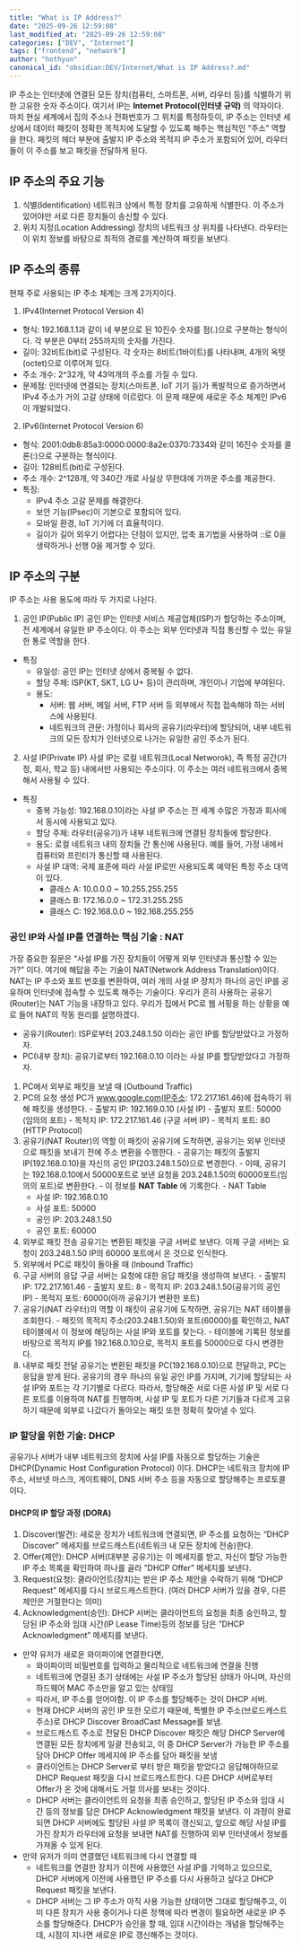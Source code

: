 ```yaml
---
title: "What is IP Address?"
date: "2025-09-26 12:59:08"
last_modified_at: "2025-09-26 12:59:08"
categories: ["DEV", "Internet"]
tags: ["frontend", "network"]
author: "hothyun"
canonical_id: "obsidian:DEV/Internet/What is IP Address?.md"
---
```


IP 주소는 인터넷에 연결된 모든 장치(컴퓨터, 스마트폰, 서버, 라우터 등)를 식별하기 위한 고유한 숫자 주소이다. 여기서 IP는 **Internet Protocol(인터넷 규약)** 의 약자이다.
마치 현실 세계에서 집의 주소나 전화번호가 그 위치를 특정하듯이, IP 주소는 인터넷 세상에서 데이터 패킷이 정확한 목적지에 도달할 수 있도록 해주는 핵심적인 “주소” 역할을 한다. 패킷의 헤더 부분에 출발지 IP 주소와 목적지 IP 주소가 포함되어 있어, 라우터들이 이 주소를 보고 패킷을 전달하게 된다.
## IP 주소의 주요 기능

1. 식별(Identification)
  네트워크 상에서 특정 장치를 고유하게 식별한다. 이 주소가 있어야만 서로 다른 장치들이 송신할 수 있다.
2. 위치 지정(Location Addressing)
  장치의 네트워크 상 위치를 나타낸다. 라우터는 이 위치 정보를 바탕으로 최적의 경로를 계산하여 패킷을 보낸다.
## IP 주소의 종류

현재 주로 사용되는 IP 주소 체계는 크게 2가지이다.
1. IPv4(Internet Protocol Version 4)
  - 형식: 192.168.1.1과 같이 네 부분으로 된 10진수 숫자를 점(.)으로 구분하는 형식이다. 각 부분은 0부터 255까지의 숫자를 가진다.
  - 길이: 32비트(bit)로 구성된다. 각 숫자는 8비트(1바이트)를 나타내며, 4개의 옥텟(octet)으로 이루어져 있다.
  - 주소 개수: 2^32개, 약 43억개의 주소를 가질 수 있다.
  - 문제점: 인터넷에 연결되는 장치(스마트폰, IoT 기기 등)가 폭발적으로 증가하면서 IPv4 주소가 거의 고갈 상태에 이르렀다. 이 문제 때문에 새로운 주소 체계인 IPv6이 개발되었다.
2. IPv6(Internet Protocol Version 6)
  - 형식: 2001:0db8:85a3:0000:0000:8a2e:0370:7334와 같이 16진수 숫자를 콜론(:)으로 구분하는 형식이다.
  - 길이: 128비트(bit)로 구성된다.
  - 주소 개수: 2^128개, 약 340간 개로 사실상 무한대에 가까운 주소를 제공한다.
  - 특징:
    - IPv4 주소 고갈 문제를 해결한다.
    - 보안 기능(IPsec)이 기본으로 포함되어 있다.
    - 모바일 환경, IoT 기기에 더 효율적이다.
    - 길이가 길어 외우기 어렵다는 단점이 있지만, 압축 표기법을 사용하여 ::로 0을 생략하거나 선행 0을 제거할 수 있다.
## IP 주소의 구분

IP 주소는 사용 용도에 따라 두 가지로 나뉜다.
1. 공인 IP(Public IP)
  공인 IP는 인터넷 서비스 제공업체(ISP)가 할당하는 주소이며, 전 세계에서 유일한 IP 주소이다. 이 주소는 외부 인터넷과 직접 통신할 수 있는 유일한 통로 역할을 한다.
  - 특징
    - 유일성: 공인 IP는 인터넷 상에서 중복될 수 없다.
    - 할당 주체: ISP(KT, SKT, LG U+ 등)이 관리하며, 개인이나 기업에 부여된다.
    - 용도:
      - 서버: 웹 서버, 메일 서버, FTP 서버 등 외부에서 직접 접속해야 하는 서비스에 사용된다.
      - 네트워크의 관문: 가정이나 회사의 공유기(라우터)에 할당되어, 내부 네트워크의 모든 장치가 인터넷으로 나가는 유일한 공인 주소가 된다.
2. 사설 IP(Private IP)
  사설 IP는 로컬 네트워크(Local Networok), 즉 특정 공간(가정, 회사, 학교 등) 내에서만 사용되는 주소이다. 이 주소는 여러 네트워크에서 중복해서 사용될 수 있다.
  - 특징
    - 중복 가능성: 192.168.0.1이라는 사설 IP 주소는 전 세계 수많은 가정과 회사에서 동시에 사용되고 있다.
    - 할당 주체: 라우터(공유기)가 내부 네트워크에 연결된 장치들에 할당한다.
    - 용도: 로컬 네트워크 내의 장치들 간 통신에 사용된다. 예를 들어, 가정 내에서 컴퓨터와 프린터가 통신할 때 사용된다.
    - 사설 IP 대역: 국제 표준에 따라 사설 IP로만 사용되도록 예약된 특정 주소 대역이 있다.
      - 클래스 A: 10.0.0.0 ~ 10.255.255.255
      - 클래스 B: 172.16.0.0 ~ 172.31.255.255
      - 클래스 C: 192.168.0.0 ~ 192.168.255.255
### 공인 IP와 사설 IP를 연결하는 핵심 기술 : NAT

가장 중요한 질문은 “사설 IP를 가진 장치들이 어떻게 외부 인터넷과 통신할 수 있는가?” 이다. 여기에 해답을 주는 기술이 NAT(Network Address Translation)이다.
NAT는 IP 주소와 포트 번호를 변환하여, 여러 개의 사설 IP 장치가 하나의 공인 IP를 공유하며 인터넷에 접속할 수 있도록 해주는 기술이다. 우리가 흔히 사용하는 공유기(Router)는 NAT 기능을 내장하고 있다.
우리가 집에서 PC로 웹 서핑을 하는 상황을 예로 들어 NAT의 작동 원리를 설명하겠다.
- 공유기(Router): ISP로부터 203.248.1.50 이라는 공인 IP를 할당받았다고 가정하자.
- PC(내부 장치): 공유기로부터 192.168.0.10 이라는 사설 IP를 할당받았다고 가정하자.
1. PC에서 외부로 패킷을 보낼 때 (Outbound Traffic)
  1. PC의 요청 생성
    PC가 www.google.com(IP주소: 172.217.161.46)에 접속하기 위해 패킷을 생성한다.
    - 출발지 IP: 192.169.0.10 (사설 IP)
    - 출발지 포트: 50000 (임의의 포트)
    - 목적지 IP: 172.217.161.46 (구글 서버 IP)
    - 목적지 포트: 80 (HTTP Protocol)
  2. 공유기(NAT Router)의 역할
    이 패킷이 공유기에 도착하면, 공유기는 외부 인터넷으로 패킷을 보내기 전에 주소 변환을 수행한다.
    - 공유기는 패킷의 출발지 IP(192.168.0.10)을 자신의 공인 IP(203.248.1.50)으로 변경한다.
    - 이때, 공유기는 192.168.0.10에서 50000포트로 보낸 요청을 203.248.1.50의 60000포트(임의의 포트)로 변환한다.
    - 이 정보를 **NAT Table** 에 기록한다.
    - NAT Table
      - 사설 IP: 192.168.0.10
      - 사설 포트: 50000
      - 공인 IP: 203.248.1.50
      - 공인 포트: 60000
  3. 외부로 패킷 전송
    공유기는 변환된 패킷을 구글 서버로 보낸다. 이제 구글 서버는 요청이 203.248.1.50 IP의 60000 포트에서 온 것으로 인식한다.
2. 외부에서 PC로 패킷이 돌아올 때 (Inbound Traffic)
  1. 구글 서버의 응답
    구글 서버는 요청에 대한 응답 패킷을 생성하여 보낸다.
    - 출발지 IP: 172.217.161.46
    - 출발지 포트: 8
    - 목적지 IP: 203.248.1.50(공유기의 공인 IP)
    - 목적지 포트: 60000(아까 공유기가 변환한 포트)
  2. 공유기(NAT 라우터)의 역할
    이 패킷이 공유기에 도착하면, 공유기는 NAT 테이블을 조회한다. 
    - 패킷의 목적지 주소(203.248.1.50)와 포트(60000)를 확인하고, NAT 테이블에서 이 정보에 해당하는 사설 IP와 포트를 찾는다.
    - 테이블에 기록된 정보를 바탕으로 목적지 IP를 192.168.0.10으로, 목적지 포트를 50000으로 다시 변경한다.
  3. 내부로 패킷 전달
    공유기는 변환된 패킷을 PC(192.168.0.10)으로 전달하고, PC는 응답을 받게 된다.
공유기의 경우 하나의 유일 공인 IP를 가지며, 기기에 할당되는 사설 IP와 포트는 각 기기별로 다르다. 따라서, 할당해준 서로 다른 사설 IP 및 서로 다른 포트를 이용하여 NAT를 진행하며, 사설 IP 및 포트가 다른 기기들과 다르게 고유하기 때문에 외부로 나갔다가 돌아오는 패킷 또한 정확히 찾아낼 수 있다.
### IP 할당을 위한 기술: DHCP

공유기나 서버가 내부 네트워크의 장치에 사설 IP를 자동으로 할당하는 기술은 DHCP(Dynamic Host Configuration Protocol) 이다.
DHCP는 네트워크 장치에 IP 주소, 서브넷 마스크, 게이트웨이, DNS 서버 주소 등을 자동으로 할당해주는 프로토콜이다.
#### DHCP의 IP 할당 과정 (DORA)

1. Discover(발견): 새로운 장치가 네트워크에 연결되면, IP 주소를 요청하는 “DHCP Discover” 메세지를 브로드캐스트(네트워크 내 모든 장치에 전송)한다.
2. Offer(제안): DHCP 서버(대부분 공유기)는 이 메세지를 받고, 자신이 할당 가능한 IP 주소 목록을 확인하여 하나를 골라 ”DHCP Offer” 메세지를 보낸다.
3. Request(요청): 클라이언트(장치)는 받은 IP 주소 제안을 수락하기 위해 “DHCP Request” 메세지를 다시 브로드캐스트한다. (여러 DHCP 서버가 있을 경우, 다른 제안은 거절한다는 의미)
4. Acknowledgment(승인): DHCP 서버는 클라이언트의 요청을 최종 승인하고, 할당된 IP 주소와 임대 시간(IP Lease Time)등의 정보를 담은 ”DHCP Acknowledgment” 메세지를 보낸다.
- 만약 유저가 새로운 와이파이에 연결한다면,
  - 와이파이의 비밀번호를 입력하고 물리적으로 네트워크에 연결을 진행
  - 네트워크에 연결된 초기 상태에는 사설 IP 주소가 할당된 상태가 아니며, 자신의 하드웨어 MAC 주소만을 알고 있는 상태임
  - 따라서, IP 주소를 얻어야함. 이 IP 주소를 할당해주는 것이 DHCP 서버.
  - 현재 DHCP 서버의 공인 IP 또한 모르기 때문에, 특별한 IP 주소(브로드캐스트 주소)로 DHCP Discover BroadCast Message를 보냄.
  - 브로드캐스트 주소로 전달된 DHCP Discover 패킷은 해당 DHCP Server에 연결된 모든 장치에게 일괄 전송되고, 이 중 DHCP Server가 가능한 IP 주소를 담아 DHCP Offer 메세지에 IP 주소를 담아 패킷을 보냄
  - 클라이언트는 DHCP Server로 부터 받은 패킷을 받았다고 응답해야하므로 DHCP Request 패킷을 다시 브로드캐스트한다. 다른 DHCP 서버로부터 Offer가 온 것에 대해서도 거절 의사를 보내는 것이다.
  - DHCP 서버는 클라이언트의 요청을 최종 승인하고, 할당된 IP 주소와 임대 시간 등의 정보를 담은 DHCP Acknowledgment 패킷을 보낸다. 이 과정이 완료되면 DHCP 서버에도 할당된 사설 IP 목록이 갱신되고, 앞으로 해당 사설 IP를 가진 장치가 라우터에 요청을 보내면 NAT를 진행하여 외부 인터넷에서 정보를 가져올 수 있게 된다.
- 만약 유저가 이미 연결했던 네트워크에 다시 연결할 때
  - 네트워크를 연결한 장치가 이전에 사용했던 사설 IP를 기억하고 있으므로, DHCP 서버에게 이전에 사용했던 IP 주소를 다시 사용하고 싶다고 DHCP Request 패킷을 보낸다.
  - DHCP 서버는 그 IP 주소가 아직 사용 가능한 상태이면 그대로 할당해주고, 이미 다른 장치가 사용 중이거나 다른 정책에 따라 변경이 필요하면 새로운 IP 주소를 할당해준다. DHCP가 승인을 할 때, 임대 시간이라는 개념을 할당해주는데, 시점이 지나면 새로운 IP로 갱신해주는 것이다.